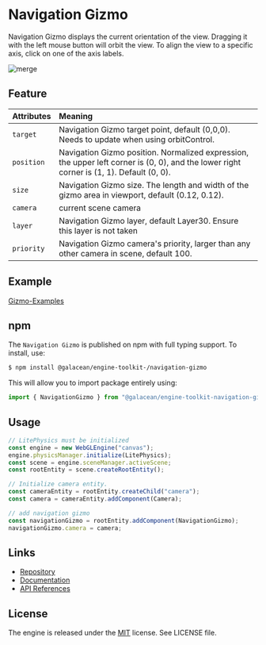 # Navigation Gizmo

Navigation Gizmo displays the current orientation of the view. Dragging it with the left mouse button will orbit the view. To align the view to a specific axis, click on one of the axis labels.

![merge](https://mdn.alipayobjects.com/huamei_qbugvr/afts/img/A*Bpr9TKzbFeYAAAAAAAAAAAAADtKFAQ/original)

## Feature

| Attributes | Meaning |
| :-- | :-- |
| `target` | Navigation Gizmo target point, default (0,0,0). Needs to update when using orbitControl. |
| `position` | Navigation Gizmo position. Normalized expression, the upper left corner is (0, 0), and the lower right corner is (1, 1). Default (0, 0). |
| `size` | Navigation Gizmo size. The length and width of the gizmo area in viewport, default (0.12, 0.12). |
| `camera` | current scene camera |
| `layer` | Navigation Gizmo layer, default Layer30. Ensure this layer is not taken |
| `priority` | Navigation Gizmo camera's priority, larger than any other camera in scene, default 100. |

## Example

[Gizmo-Examples](https://oasisengine.cn/#/examples/latest/gizmo)

## npm

The `Navigation Gizmo` is published on npm with full typing support. To install, use:

```sh
$ npm install @galacean/engine-toolkit-/navigation-gizmo
```

This will allow you to import package entirely using:

```javascript
import { NavigationGizmo } from "@galacean/engine-toolkit-navigation-gizmo";
```

## Usage

```ts
// LitePhysics must be initialized
const engine = new WebGLEngine("canvas");
engine.physicsManager.initialize(LitePhysics);
const scene = engine.sceneManager.activeScene;
const rootEntity = scene.createRootEntity();

// Initialize camera entity.
const cameraEntity = rootEntity.createChild("camera");
const camera = cameraEntity.addComponent(Camera);

// add navigation gizmo
const navigationGizmo = rootEntity.addComponent(NavigationGizmo);
navigationGizmo.camera = camera;
```

## Links

- [Repository](https://github.com/galacean/engine-toolkit)
- [Documentation](https://oasisengine.cn/#/docs/latest/cn/install)
- [API References](https://oasisengine.cn/#/api/latest/core)

## License

The engine is released under the [MIT](https://opensource.org/licenses/MIT) license. See LICENSE file.
